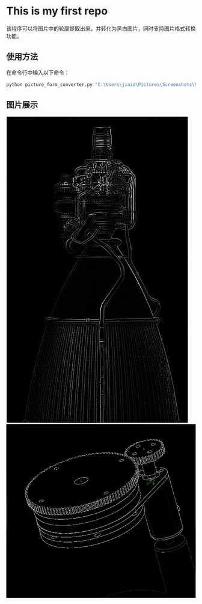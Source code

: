 # This is my first repo

该程序可以将图片中的轮廓提取出来，并转化为黑白图片，同时支持图片格式转换功能。

## 使用方法

在命令行中输入以下命令：

```bash
python picture_form_converter.py "C:\Users\jiaid\Pictures\Screenshots\屏幕截图 2024-09-04 165419.png" "C:\Users\jiaid\Desktop" --name "movhhh.bmp" --style "black"
```
## 图片展示<br>
![展示图片1](./picture/mov.bmp)<br>
![展示图片2](./picture/jackson.png)

